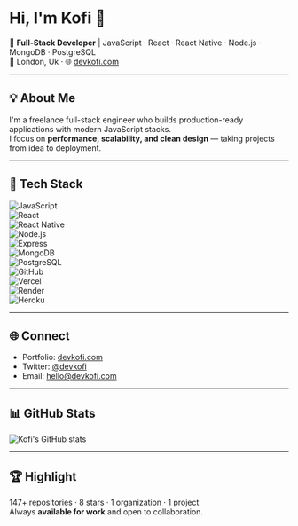 # Hi, I'm Kofi 👋

🚀 **Full-Stack Developer** | JavaScript · React · React Native · Node.js · MongoDB · PostgreSQL  
📍 London, Uk · 🌐 [devkofi.com](https://devkofi.com)

---

## 💡 About Me

I'm a freelance full-stack engineer who builds production-ready applications with modern JavaScript stacks.  
I focus on **performance, scalability, and clean design** — taking projects from idea to deployment.

---

## 🔧 Tech Stack

![JavaScript](https://img.shields.io/badge/JavaScript-F7DF1E?logo=javascript&logoColor=000)  
![React](https://img.shields.io/badge/React-61DAFB?logo=react&logoColor=000)  
![React Native](https://img.shields.io/badge/React%20Native-61DAFB?logo=react&logoColor=000)  
![Node.js](https://img.shields.io/badge/Node.js-339933?logo=node.js&logoColor=fff)  
![Express](https://img.shields.io/badge/Express-000000?logo=express&logoColor=fff)  
![MongoDB](https://img.shields.io/badge/MongoDB-47A248?logo=mongodb&logoColor=fff)  
![PostgreSQL](https://img.shields.io/badge/PostgreSQL-4169E1?logo=postgresql&logoColor=fff)  
![GitHub](https://img.shields.io/badge/GitHub-181717?logo=github&logoColor=fff)  
![Vercel](https://img.shields.io/badge/Vercel-000000?logo=vercel&logoColor=fff)  
![Render](https://img.shields.io/badge/Render-46E3B7?logo=render&logoColor=000)  
![Heroku](https://img.shields.io/badge/Heroku-430098?logo=heroku&logoColor=fff)

---

## 🌐 Connect

- Portfolio: [devkofi.com](https://devkofi.com)
- Twitter: [@devkofi](https://twitter.com/devkofi)
- Email: hello@devkofi.com

---

## 📊 GitHub Stats

![Kofi's GitHub stats](https://github-readme-stats.vercel.app/api?username=kofiarhin&show_icons=true&theme=radical)

---

## 🏆 Highlight

147+ repositories · 8 stars · 1 organization · 1 project  
Always **available for work** and open to collaboration.
